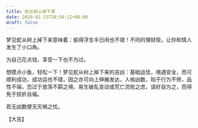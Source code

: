 ```yaml
---
title: 蛇从树上掉下来
date: 2020-02-15T20:54:12+08:00
draft: false
---
```


梦见蛇从树上掉下来意味着：偷得浮生半日闲也不错！不同的理财观，让你和情人发生了小口角。

为自己花点钱，享受一下也不为过。

想摸点小鱼，轻松一下！梦见蛇从树上掉下来的吉凶：基础运佳，境遇安全，而可顺利成功，成功运也不错，因之亦可向上伸展发达，人格凶数，陷于行为不修，品性不端，恐过于放荡不羁之境，易生破乱变动或荒亡流败之虑，请好自为之，而得免于损折自福。

若无凶数便无灾祸之忧。

【大吉】